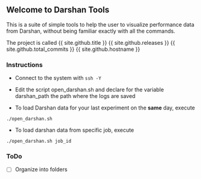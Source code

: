 ## Welcome to Darshan Tools

This is a suite of simple tools to help the user to visualize performance data from Darshan, without being familiar exactly with all the commands.

The project is called 
{{ site.github.title }}
{{ site.github.releases }}
{{ site.github.total_commits }}
{{ site.github.hostname }}

### Instructions

* Connect to the system with ```ssh -Y```
* Edit the script open_darshan.sh and declare for the variable darshan_path the path where the logs are saved

* To load Darshan data for your last experiment on the **same** day, execute 

```
./open_darshan.sh
```
* To load darshan data from specific job, execute 

```
./open_darshan.sh job_id
```

### ToDo

- [ ] Organize into folders

